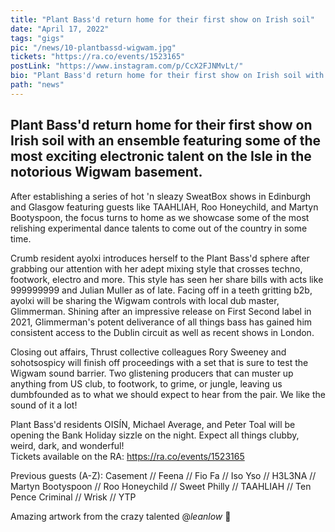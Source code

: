 ```yaml
---
title: "Plant Bass'd return home for their first show on Irish soil"
date: "April 17, 2022"
tags: "gigs"
pic: "/news/10-plantbassd-wigwam.jpg"
tickets: "https://ra.co/events/1523165"
postLink: "https://www.instagram.com/p/CcX2FJNMvLt/"
bio: "Plant Bass'd return home for their first show on Irish soil with an ensemble featuring some of the most exciting electronic talent..."
path: "news"
---
```


## Plant Bass'd return home for their first show on Irish soil with an ensemble featuring some of the most exciting electronic talent on the Isle in the notorious Wigwam basement.

After establishing a series of hot 'n sleazy SweatBox shows in Edinburgh and Glasgow featuring guests like TAAHLIAH, Roo Honeychild, and Martyn Bootyspoon, the focus turns to home as we showcase some of the most relishing experimental dance talents to come out of the country in some time.

Crumb resident ayolxi introduces herself to the Plant Bass'd sphere after grabbing our attention with her adept mixing style that crosses techno, footwork, electro and more. This style has seen her share bills with acts like 999999999 and Julian Muller as of late.
Facing off in a teeth gritting b2b, ayolxi will be sharing the Wigwam controls with local dub master, Glimmerman. Shining after an impressive release on First Second label in 2021, Glimmerman's potent deliverance of all things bass has gained him consistent access to the Dublin circuit as well as recent shows in London.

Closing out affairs, Thrust collective colleagues Rory Sweeney and sohotsospicy will finish off proceedings with a set that is sure to test the Wigwam sound barrier. Two glistening producers that can muster up anything from US club, to footwork, to grime, or jungle, leaving us dumbfounded as to what we should expect to hear from the pair. We like the sound of it a lot!

Plant Bass'd residents OISÍN, Michael Average, and Peter Toal will be opening the Bank Holiday sizzle on the night. Expect all things clubby, weird, dark, and wonderful!  
Tickets available on the RA: https://ra.co/events/1523165

Previous guests (A-Z):
Casement // Feena // Fio Fa // Iso Yso // H3L3NA // Martyn Bootyspoon // Roo Honeychild // Sweet Philly // TAAHLIAH // Ten Pence Criminal // Wrisk // YTP

Amazing artwork from the crazy talented @_leanlow_ 🎨
